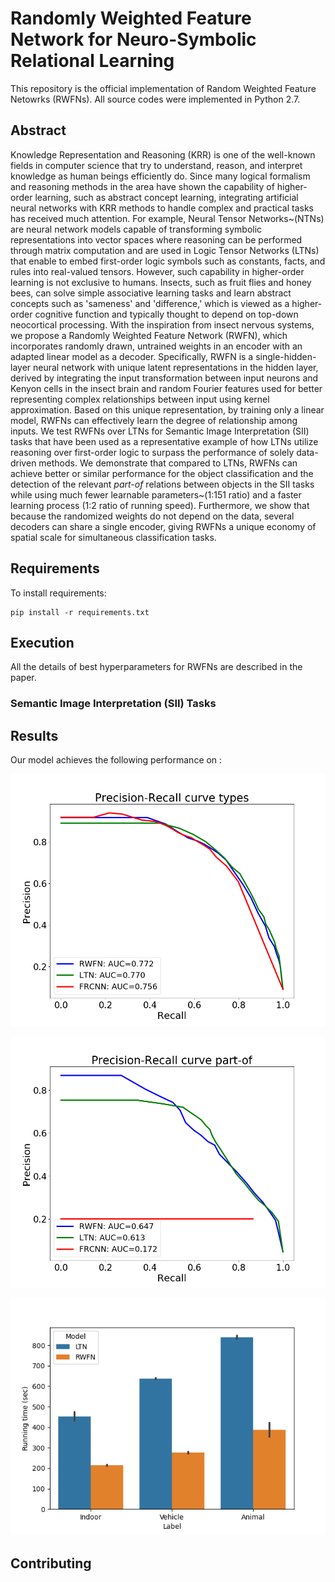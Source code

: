 # Randomly Weighted Feature Network for Neuro-Symbolic Relational Learning

This repository is the official implementation of Random Weighted Feature Netowrks (RWFNs). All source codes were
implemented in Python 2.7.

## Abstract

Knowledge Representation and Reasoning (KRR) is one of the well-known fields in computer science that try to understand,
reason, and interpret knowledge as human beings efficiently do. Since many logical formalism and reasoning methods in
the area have shown the capability of higher-order learning, such as abstract concept learning, integrating artificial
neural networks with KRR methods to handle complex and practical tasks has received much attention. For example, Neural
Tensor Networks~(NTNs) are neural network models capable of transforming symbolic representations into vector spaces
where reasoning can be performed through matrix computation and are used in Logic Tensor Networks (LTNs) that enable to
embed first-order logic symbols such as constants, facts, and rules into real-valued tensors. However, such capability
in higher-order learning is not exclusive to humans. Insects, such as fruit flies and honey bees, can solve simple
associative learning tasks and learn abstract concepts such as 'sameness' and 'difference,' which is viewed as a
higher-order cognitive function and typically thought to depend on top-down neocortical processing. With the inspiration
from insect nervous systems, we propose a Randomly Weighted Feature Network (RWFN), which incorporates randomly drawn,
untrained weights in an encoder with an adapted linear model as a decoder. Specifically, RWFN is a single-hidden-layer
neural network with unique latent representations in the hidden layer, derived by integrating the input transformation
between input neurons and Kenyon cells in the insect brain and random Fourier features used for better representing
complex relationships between input using kernel approximation. Based on this unique representation, by training only a
linear model, RWFNs can effectively learn the degree of relationship among inputs. We test RWFNs over LTNs for Semantic
Image Interpretation (SII) tasks that have been used as a representative example of how LTNs utilize reasoning over
first-order logic to surpass the performance of solely data-driven methods. We demonstrate that compared to LTNs, RWFNs
can achieve better or similar performance for the object classification and the detection of the relevant *part-of*
relations between objects in the SII tasks while using much fewer learnable parameters~(1:151 ratio) and a faster
learning process (1:2 ratio of running speed). Furthermore, we show that because the randomized weights do not depend on
the data, several decoders can share a single encoder, giving RWFNs a unique economy of spatial scale for simultaneous
classification tasks.

## Requirements

To install requirements:

```setup
pip install -r requirements.txt
```

## Execution

All the details of best hyperparameters for RWFNs are described in the paper.

### Semantic Image Interpretation (SII) Tasks



## Results

Our model achieves the following performance on :

![AUC of RWFNs and LTNs for object type classification](https://github.com/jyhong0304/SII/blob/master/figures/indoor_object_type_classification.png)

![AUC of RWFNs and LTNs for detecting part-of relation](https://github.com/jyhong0304/SII/blob/master/figures/indoor_part-of_detection.png)

![The comparison of running time, including data configuration and training time, for RWTNs and LTNs](https://github.com/jyhong0304/SII/blob/master/figures/running_time_comparison.png)

## Contributing

